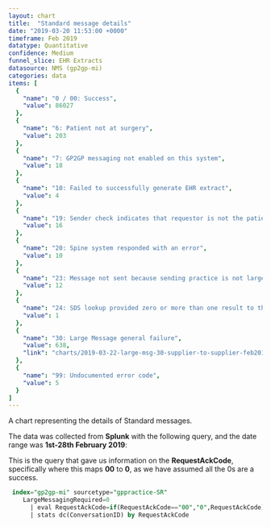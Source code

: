 ```yaml
---
layout: chart
title:  "Standard message details"
date: "2019-03-20 11:53:00 +0000"
timeframe: Feb 2019
datatype: Quantitative
confidence: Medium
funnel_slice: EHR Extracts
datasource: NMS (gp2gp-mi)
categories: data
items: [
  {
    "name": "0 / 00: Success",
    "value": 86027
  },
  {
    "name": "6: Patient not at surgery",
    "value": 203
  },
  {
    "name": "7: GP2GP messaging not enabled on this system",
    "value": 18
  },
  {
    "name": "10: Failed to successfully generate EHR extract",
    "value": 4
  },
  {
    "name": "19: Sender check indicates that requestor is not the patients current health care provider",
    "value": 16
  },
  {
    "name": "20: Spine system responded with an error",
    "value": 10
  },
  {
    "name": "23: Message not sent because sending practice is not large message compliant",
    "value": 12
  },
  {
    "name": "24: SDS lookup provided zero or more than one result to the query for each interaction",
    "value": 1
  },
  {
    "name": "30: Large Message general failure",
    "value": 638,
    "link": "charts/2019-03-22-large-msg-30-supplier-to-supplier-feb2019"
  },
  {
    "name": "99: Undocumented error code",
    "value": 5
  }
]
---
```

A chart representing the details of Standard messages.

The data was collected from **Splunk** with the following query, and the date range was **1st-28th February 2019**:

This is the query that gave us information on the **RequestAckCode**, specifically where this maps **00** to **0**, as we have assumed all the 0s are a success.
```sql
 index="gp2gp-mi" sourcetype="gppractice-SR"
    LargeMessagingRequired=0
      | eval RequestAckCode=if(RequestAckCode=="00","0",RequestAckCode)
      | stats dc(ConversationID) by RequestAckCode
```
